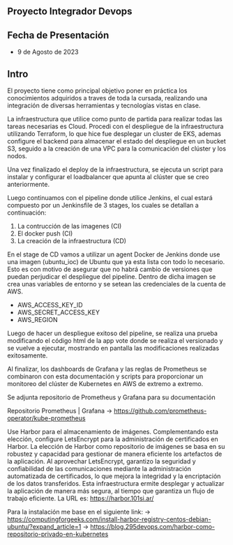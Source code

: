 ## Proyecto Integrador Devops
## Fecha de Presentación
- 9 de Agosto de 2023

## Intro

El proyecto tiene como principal objetivo poner en práctica los conocimientos adquiridos a traves de toda la cursada, realizando una integración de diversas herramientas y tecnologías vistas en clase. 

La infraestructura que utilice como punto de partida para realizar todas las tareas necesarias es Cloud. Procedi con el despliegue de la infraestructura utilizando Terraform, lo que hice fue desplegar un cluster de EKS, ademas configure el backend para almacenar el estado del despliegue en un bucket S3, seguido a la creación de una VPC para la comunicación del clúster y los nodos. 

Una vez finalizado el deploy de la infraestructura, se ejecuta un script para instalar y configurar el loadbalancer que apunta al clúster que se creo anteriormente. 

Luego continuamos con el pipeline donde utilice Jenkins, el cual estará compuesto por un Jenkinsfile de 3 stages, los cuales se detallan a continuación: 

1. La contrucción de las imagenes (CI)
2. El docker push (CI)
3. La creación de la infraestructura (CD)

En el stage de CD vamos a utilizar un agent Docker de Jenkins donde use una imagen (ubuntu_ioc) de Ubuntu que ya esta lista con todo lo necesario. Esto es con motivo de asegurar que no habrá cambio de versiones que puedan perjudicar el despliegue del pipeline. Dentro de dicha imagen se crea unas variables de entorno y se setean las credenciales de la cuenta de AWS. 

- AWS_ACCESS_KEY_ID
- AWS_SECRET_ACCESS_KEY
- AWS_REGION

Luego de hacer un despliegue exitoso del pipeline, se realiza una prueba modificando el código html de la app vote donde se realiza el versionado y se vuelve a ejecutar, mostrando en pantalla las modificaciones realizadas exitosamente. 

Al finalizar, los dashboards de Grafana y las reglas de Prometheus se combinaron con esta documentación y scripts para proporcionar un monitoreo del clúster de Kubernetes en AWS de extremo a extremo. 

Se adjunta repositorio de Prometheus y Grafana para su documentación

Repositorio Prometheus | Grafana → https://github.com/prometheus-operator/kube-prometheus

Use Harbor para el almacenamiento de imágenes. Complementando esta elección, configure LetsEncrypt para la administración de certificados en Harbor. La elección de Harbor como repositorio de imágenes se basa en su robustez y capacidad para gestionar de manera eficiente los artefactos de la aplicación. Al aprovechar LetsEncrypt,  garantizo la seguridad y confiabilidad de las comunicaciones mediante la administración automatizada de certificados, lo que mejora la integridad y la encriptación de los datos transferidos. Esta infraestructura  ermite desplegar y actualizar la aplicación de manera más segura, al tiempo que garantiza un flujo de trabajo eficiente. 
La URL es: https://harbor.101si.ar/

Para la instalación me base en el siguiente link:
→ https://computingforgeeks.com/install-harbor-registry-centos-debian-ubuntu/?expand_article=1
→ https://blog.295devops.com/harbor-como-repositorio-privado-en-kubernetes
